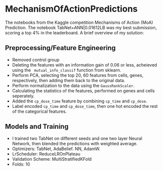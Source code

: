 # MechanismOfActionPredictions
The notebooks from the Kaggle competition Mechanisms of Action (MoA) Prediction. The notebook TabNet+ANN|0.01612LB was my best submission, scoring a top 4% in the leaderboard. A brief overview of my solution:

## Preprocessing/Feature Engineering

  - Removed control group
  - Deleting the features with an information gain of 0.06 or less, acheieved using the ``` mutual_info_classif``` function from sklearn.
  - Perform PCA, selecting the top 20, 60 features from cells, genes, respectively, then adding them back to the original data.
  - Perform normalization to the data using the ```GaussRankScaler```.
  - Calculating the statistics of the features, performed on genes and cells seperately.
  - Added the ```cp_dose_time``` feature by combining ```cp_time``` and ```cp_dose```.
  - Label encoded  ```cp_time``` and ```cp_dose_time```, then one hot encoded the rest of the categorical features.
  
## Models and Training
  
  - I trained two TabNet on different seeds and one two layer Neural Network, then blended the predictions with weighted average.
  - Optimizers: TabNet, AdaBelief. NN, AdamW.
  - LrScheduler: ReduceLROnPlateau
  - Validation Scheme: MultiStratifiedKFold
  - Folds: 10

